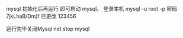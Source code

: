 mysql
初始化后再运行 	 即可启动 mysql。
登录本机 mysql -u root -p
密码
7jkLhaB/Dm)f
已更改
123456

运行完毕关闭Mysql  net stop mysql